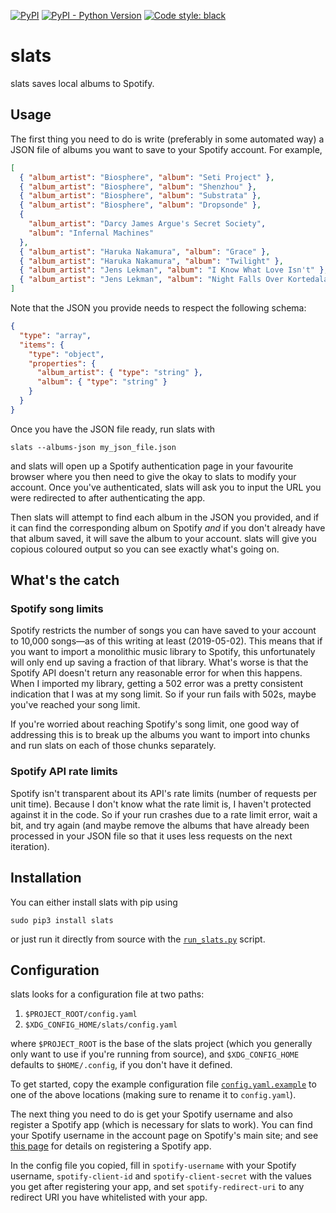 [![PyPI](https://img.shields.io/pypi/v/slats.svg)](https://pypi.org/project/slats/)
[![PyPI - Python Version](https://img.shields.io/pypi/pyversions/slats.svg)](https://pypi.org/project/slats/)
[![Code style: black](https://img.shields.io/badge/code%20style-black-000000.svg)](https://github.com/ambv/black)

# slats

slats saves local albums to Spotify.

## Usage

The first thing you need to do is write (preferably in some automated
way) a JSON file of albums you want to save to your Spotify account. For
example,

```json
[
  { "album_artist": "Biosphere", "album": "Seti Project" },
  { "album_artist": "Biosphere", "album": "Shenzhou" },
  { "album_artist": "Biosphere", "album": "Substrata" },
  { "album_artist": "Biosphere", "album": "Dropsonde" },
  {
    "album_artist": "Darcy James Argue's Secret Society",
    "album": "Infernal Machines"
  },
  { "album_artist": "Haruka Nakamura", "album": "Grace" },
  { "album_artist": "Haruka Nakamura", "album": "Twilight" },
  { "album_artist": "Jens Lekman", "album": "I Know What Love Isn't" },
  { "album_artist": "Jens Lekman", "album": "Night Falls Over Kortedala" }
]
```

Note that the JSON you provide needs to respect the following schema:

```json
{
  "type": "array",
  "items": {
    "type": "object",
    "properties": {
      "album_artist": { "type": "string" },
      "album": { "type": "string" }
    }
  }
}
```

Once you have the JSON file ready, run slats with

```
slats --albums-json my_json_file.json
```

and slats will open up a Spotify authentication page in your favourite
browser where you then need to give the okay to slats to modify your
account.  Once you've authenticated, slats will ask you to input the URL
you were redirected to after authenticating the app.

Then slats will attempt to find each album in the JSON you provided, and
if it can find the corresponding album on Spotify *and* if you don't
already have that album saved, it will save the album to your account.
slats will give you copious coloured output so you can see exactly
what's going on.

## What's the catch

### Spotify song limits

Spotify restricts the number of songs you can have saved to your account
to 10,000 songs—as of this writing at least (2019-05-02). This means
that if you want to import a monolithic music library to Spotify, this
unfortunately will only end up saving a fraction of that library. What's
worse is that the Spotify API doesn't return any reasonable error for
when this happens. When I imported my library, getting a 502 error was a
pretty consistent indication that I was at my song limit. So if your run
fails with 502s, maybe you've reached your song limit.

If you're worried about reaching Spotify's song limit, one good way of
addressing this is to break up the albums you want to import into chunks
and run slats on each of those chunks separately.

### Spotify API rate limits

Spotify isn't transparent about its API's rate limits (number of
requests per unit time). Because I don't know what the rate limit is, I
haven't protected against it in the code. So if your run crashes due to
a rate limit error, wait a bit, and try again (and maybe remove the
albums that have already been processed in your JSON file so that it
uses less requests on the next iteration).


## Installation

You can either install slats with pip using

```
sudo pip3 install slats
```

or just run it directly from source with the
[`run_slats.py`](run_slats.py) script.

## Configuration

slats looks for a configuration file at two paths:

1. `$PROJECT_ROOT/config.yaml`
2. `$XDG_CONFIG_HOME/slats/config.yaml`

where `$PROJECT_ROOT` is the base of the slats project (which you
generally only want to use if you're running from source), and
`$XDG_CONFIG_HOME` defaults to `$HOME/.config`, if you don't have it
defined.

To get started, copy the example configuration file
[`config.yaml.example`](config.yaml.example) to one of the above
locations (making sure to rename it to `config.yaml`).

The next thing you need to do is get your Spotify username and also
register a Spotify app (which is necessary for slats to work). You can
find your Spotify username in the account page on Spotify's main site;
and see [this
page](https://developer.spotify.com/documentation/general/guides/app-settings/)
for details on registering a Spotify app.

In the config file you copied, fill in `spotify-username` with your
Spotify username, `spotify-client-id` and `spotify-client-secret` with
the values you get after registering your app, and set
`spotify-redirect-uri` to any redirect URI you have whitelisted with
your app.
